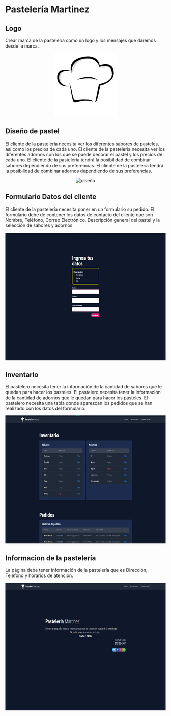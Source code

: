 # Pastelería Martinez

## Logo

Crear marca de la pastelería como un logo y los mensajes que daremos desde la marca.

<p align="center">
    <img src="images/logo.png" alt="Logo" height="200">
</p>

## Diseño de pastel

El cliente de la pastelería necesita ver los diferentes sabores de pasteles, así como los precios de cada uno.
El cliente de la pastelería necesita ver los diferentes adornos con los que se puede decorar el pastel y los precios de cada uno.
El cliente de la pastelería tendrá la posibilidad de combinar sabores dependiendo de sus preferencias.
El cliente de la pastelería tendrá la posibilidad de combinar adornos dependiendo de sus preferencias.

<p align="center">
    <img src="images/deseñodepastel.png" alt="diseño" height="400">
</p>

## Formulario Datos del cliente

El cliente de la pastelería necesita poner en un formulario su pedido.
El formulario debe de contener los datos de contacto del cliente que son Nombre, Teléfono, Correo Electrónico, 
Descripción general del pastel y la selección de sabores y adornos.

<p align="center">
    <img src="images/datosdecliente.png" alt="datoscliente" height="400">
</p>

## Inventario

El pastelero necesita tener la información de la cantidad de sabores que le quedan para hacer los pasteles.
El pastelero necesita tener la información de la cantidad de adornos que le quedan para hacer los pasteles.
El pastelero necesita una tabla donde aparezcan los pedidos que se han realizado con los datos del formulario.

<p align="center">
    <img src="images/vistadelpastelero.png" alt="pastelero" height="400">
</p>

## Informacion de la pastelería

La página debe tener información de la pastelería que es Dirección, Teléfono y horarios de atención.

<p align="center">
    <img src="images/informacióndelapastelería.png" alt="pastelería" height="400">
</p>
